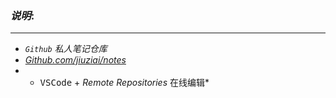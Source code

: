 ### *说明*:
---
- *```Github``` 私人笔记仓库*
- *[Github.com/jiuziai/notes](https://github.com/jiuziai/notes)*
- * <kbd>VSCode</kbd> + <em>Remote Repositories</em> 在线编辑*
